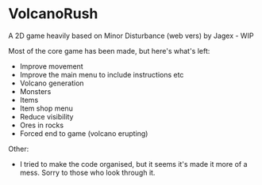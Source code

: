 # VolcanoRush
A 2D game heavily based on Minor Disturbance (web vers) by Jagex - WIP

Most of the core game has been made, but here's what's left:
- Improve movement
- Improve the main menu to include instructions etc
- Volcano generation
- Monsters
- Items
- Item shop menu
- Reduce visibility
- Ores in rocks
- Forced end to game (volcano erupting)

Other:
- I tried to make the code organised, but it seems it's made it more of a mess. Sorry to those who look through it.